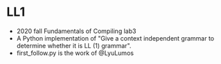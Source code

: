 # LL1
- 2020 fall  Fundamentals of Compiling lab3
- A Python implementation of "Give a context independent grammar to determine whether it is LL (1) grammar".
- first_follow.py is the work of @LyuLumos
